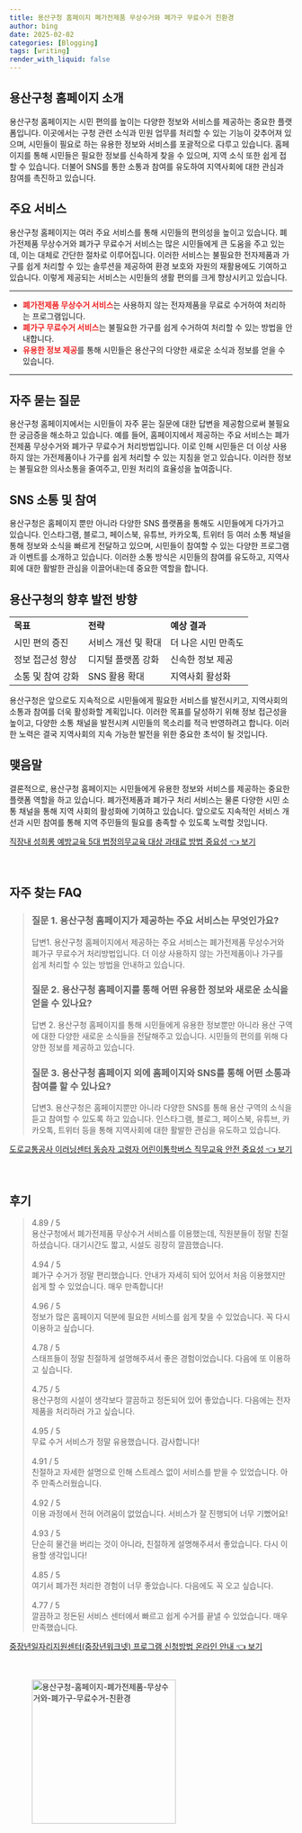 ```yaml
---
title: 용산구청 홈페이지 폐가전제품 무상수거와 폐가구 무료수거 친환경
author: bing
date: 2025-02-02
categories: [Blogging]
tags: [writing]
render_with_liquid: false
---
```



<h2 id='용산구청 홈페이지 소개'>용산구청 홈페이지 소개</h2>

<p>용산구청 홈페이지는 시민 편의를 높이는 다양한 정보와 서비스를 제공하는 중요한 플랫폼입니다. 이곳에서는 구청 관련 소식과 민원 업무를 처리할 수 있는 기능이 갖추어져 있으며, 시민들이 필요로 하는 유용한 정보와 서비스를 포괄적으로 다루고 있습니다. 홈페이지를 통해 시민들은 필요한 정보를 신속하게 찾을 수 있으며, 지역 소식 또한 쉽게 접할 수 있습니다. 더불어 SNS를 통한 소통과 참여를 유도하여 지역사회에 대한 관심과 참여를 촉진하고 있습니다.</p>

<h2 id='주요 서비스'>주요 서비스</h2>

<p>용산구청 홈페이지는 여러 주요 서비스를 통해 시민들의 편의성을 높이고 있습니다. 폐가전제품 무상수거와 폐가구 무료수거 서비스는 많은 시민들에게 큰 도움을 주고 있는데, 이는 대체로 간단한 절차로 이루어집니다. 이러한 서비스는 불필요한 전자제품과 가구를 쉽게 처리할 수 있는 솔루션을 제공하여 환경 보호와 자원의 재활용에도 기여하고 있습니다. 이렇게 제공되는 서비스는 시민들의 생활 편의를 크게 향상시키고 있습니다.</p>

<hr />

<ul>
    <li><b><span style="color: #ee2323;">폐가전제품 무상수거 서비스</span></b>는 사용하지 않는 전자제품을 무료로 수거하여 처리하는 프로그램입니다.</li>
    <li><b><span style="color: #ee2323;">폐가구 무료수거 서비스</span></b>는 불필요한 가구를 쉽게 수거하여 처리할 수 있는 방법을 안내합니다.</li>
    <li><b><span style="color: #ee2323;">유용한 정보 제공</span></b>를 통해 시민들은 용산구의 다양한 새로운 소식과 정보를 얻을 수 있습니다.</li>
</ul>

<hr />

<h2 id='자주 묻는 질문'>자주 묻는 질문</h2>

<p>용산구청 홈페이지에서는 시민들이 자주 묻는 질문에 대한 답변을 제공함으로써 불필요한 궁금증을 해소하고 있습니다. 예를 들어, 홈페이지에서 제공하는 주요 서비스는 폐가전제품 무상수거와 폐가구 무료수거 처리방법입니다. 이로 인해 시민들은 더 이상 사용하지 않는 가전제품이나 가구를 쉽게 처리할 수 있는 지침을 얻고 있습니다. 이러한 정보는 불필요한 의사소통을 줄여주고, 민원 처리의 효율성을 높여줍니다.</p>

<h2 id='SNS 소통 및 참여'>SNS 소통 및 참여</h2>

<p>용산구청은 홈페이지 뿐만 아니라 다양한 SNS 플랫폼을 통해도 시민들에게 다가가고 있습니다. 인스타그램, 블로그, 페이스북, 유튜브, 카카오톡, 트위터 등 여러 소통 채널을 통해 정보와 소식을 빠르게 전달하고 있으며, 시민들이 참여할 수 있는 다양한 프로그램과 이벤트를 소개하고 있습니다. 이러한 소통 방식은 시민들의 참여를 유도하고, 지역사회에 대한 활발한 관심을 이끌어내는데 중요한 역할을 합니다.</p>

<h2 id='용산구청의 향후 발전 방향'>용산구청의 향후 발전 방향</h2>

<table>
    <tr>
        <td><b>목표</b></td>
        <td><b>전략</b></td>
        <td><b>예상 결과</b></td>
    </tr>
    <tr>
        <td>시민 편의 증진</td>
        <td>서비스 개선 및 확대</td>
        <td>더 나은 시민 만족도</td>
    </tr>
    <tr>
        <td>정보 접근성 향상</td>
        <td>디지털 플랫폼 강화</td>
        <td>신속한 정보 제공</td>
    </tr>
    <tr>
        <td>소통 및 참여 강화</td>
        <td>SNS 활용 확대</td>
        <td>지역사회 활성화</td>
    </tr>
</table>

<p>용산구청은 앞으로도 지속적으로 시민들에게 필요한 서비스를 발전시키고, 지역사회의 소통과 참여를 더욱 활성화할 계획입니다. 이러한 목표를 달성하기 위해 정보 접근성을 높이고, 다양한 소통 채널을 발전시켜 시민들의 목소리를 적극 반영하려고 합니다. 이러한 노력은 결국 지역사회의 지속 가능한 발전을 위한 중요한 초석이 될 것입니다.</p>

<h2 id='맺음말'>맺음말</h2>

<p>결론적으로, 용산구청 홈페이지는 시민들에게 유용한 정보와 서비스를 제공하는 중요한 플랫폼 역할을 하고 있습니다. 폐가전제품과 폐가구 처리 서비스는 물론 다양한 시민 소통 채널을 통해 지역 사회의 활성화에 기여하고 있습니다. 앞으로도 지속적인 서비스 개선과 시민 참여를 통해 지역 주민들의 필요를 충족할 수 있도록 노력할 것입니다.</p>


<p><a class="click-button" title="직장내 성희롱 예방교육 5대 법정의무교육 대상 과태료 방법 중요성" href="https://greenforu.github.io/posts/%EC%A7%81%EC%9E%A5%EB%82%B4-%EC%84%B1%ED%9D%AC%EB%A1%B1-%EC%98%88%EB%B0%A9%EA%B5%90%EC%9C%A1-5%EB%8C%80-%EB%B2%95%EC%A0%95%EC%9D%98%EB%AC%B4%EA%B5%90%EC%9C%A1-%EB%8C%80%EC%83%81-%EA%B3%BC%ED%83%9C%EB%A3%8C-%EB%B0%A9%EB%B2%95-%EC%A4%91%EC%9A%94%EC%84%B1/" rel="dofollow">직장내 성희롱 예방교육 5대 법정의무교육 대상 과태료 방법 중요성 👈 보기</a></p><br>
<h2 id='자주_찾는_FAQ'>자주 찾는 FAQ</h2>
<div itemscope="" itemtype="https://schema.org/FAQPage"> 
<blockquote> 
<div itemscope="" itemprop="mainEntity" itemtype="https://schema.org/Question"> 
<h3 itemprop="name">질문 1. 용산구청 홈페이지가 제공하는 주요 서비스는 무엇인가요?</h3> 
<div itemscope="" itemprop="acceptedAnswer" itemtype="https://schema.org/Answer"> 
<span itemprop="text"> 
<p>답변1. 용산구청 홈페이지에서 제공하는 주요 서비스는 폐가전제품 무상수거와 폐가구 무료수거 처리방법입니다. 더 이상 사용하지 않는 가전제품이나 가구를 쉽게 처리할 수 있는 방법을 안내하고 있습니다.</p> 
</span> 
</div> 
</div> 

<div itemscope="" itemprop="mainEntity" itemtype="https://schema.org/Question"> 
<h3 itemprop="name">질문 2. 용산구청 홈페이지를 통해 어떤 유용한 정보와 새로운 소식을 얻을 수 있나요?</h3> 
<div itemscope="" itemprop="acceptedAnswer" itemtype="https://schema.org/Answer"> 
<span itemprop="text"> 
<p>답변 2. 용산구청 홈페이지를 통해 시민들에게 유용한 정보뿐만 아니라 용산 구역에 대한 다양한 새로운 소식들을 전달해주고 있습니다. 시민들의 편의를 위해 다양한 정보를 제공하고 있습니다.</p> 
</span> 
</div> 
</div> 

<div itemscope="" itemprop="mainEntity" itemtype="https://schema.org/Question"> 
<h3 itemprop="name">질문 3. 용산구청 홈페이지 외에 홈페이지와 SNS를 통해 어떤 소통과 참여를 할 수 있나요?</h3> 
<div itemscope="" itemprop="acceptedAnswer" itemtype="https://schema.org/Answer"> 
<span itemprop="text"> 
<p>답변3. 용산구청은 홈페이지뿐만 아니라 다양한 SNS를 통해 용산 구역의 소식을 듣고 참여할 수 있도록 하고 있습니다. 인스타그램, 블로그, 페이스북, 유튜브, 카카오톡, 트위터 등을 통해 지역사회에 대한 활발한 관심을 유도하고 있습니다.</p> 
</span> 
</div> 
</div> 

</blockquote> 
</div>
<p><a class="click-button" title="도로교통공사 이러닝센터 동승자 고령자 어린이통학버스 직무교육 안전 중요성" href="https://greenforu.github.io/posts/%EB%8F%84%EB%A1%9C%EA%B5%90%ED%86%B5%EA%B3%B5%EC%82%AC-%EC%9D%B4%EB%9F%AC%EB%8B%9D%EC%84%BC%ED%84%B0-%EB%8F%99%EC%8A%B9%EC%9E%90-%EA%B3%A0%EB%A0%B9%EC%9E%90-%EC%96%B4%EB%A6%B0%EC%9D%B4%ED%86%B5%ED%95%99%EB%B2%84%EC%8A%A4-%EC%A7%81%EB%AC%B4%EA%B5%90%EC%9C%A1-%EC%95%88%EC%A0%84-%EC%A4%91%EC%9A%94%EC%84%B1/" rel="dofollow">도로교통공사 이러닝센터 동승자 고령자 어린이통학버스 직무교육 안전 중요성 👈 보기</a></p><br>
<h2 id='후기'>후기</h2>
<div itemscope itemtype="https://schema.org/Product">
  <blockquote>
  <div itemprop="review" itemscope itemtype="https://schema.org/Review">
      <div itemprop="reviewRating" itemscope itemtype="https://schema.org/Rating"> <span itemprop="ratingValue">4.89</span> / <span itemprop="bestRating">5</span> </div>
      <span itemprop="reviewBody">용산구청에서 폐가전제품 무상수거 서비스를 이용했는데, 직원분들이 정말 친절하셨습니다. 대기시간도 짧고, 시설도 굉장히 깔끔했습니다.</span>
  </div>
  <br>
  <div itemprop="review" itemscope itemtype="https://schema.org/Review">
      <div itemprop="reviewRating" itemscope itemtype="https://schema.org/Rating"> <span itemprop="ratingValue">4.94</span> / <span itemprop="bestRating">5</span> </div>
      <span itemprop="reviewBody">폐가구 수거가 정말 편리했습니다. 안내가 자세히 되어 있어서 처음 이용했지만 쉽게 할 수 있었습니다. 매우 만족합니다!</span>
  </div>
  <br>
  <div itemprop="review" itemscope itemtype="https://schema.org/Review">
      <div itemprop="reviewRating" itemscope itemtype="https://schema.org/Rating"> <span itemprop="ratingValue">4.96</span> / <span itemprop="bestRating">5</span> </div>
      <span itemprop="reviewBody">정보가 많은 홈페이지 덕분에 필요한 서비스를 쉽게 찾을 수 있었습니다. 꼭 다시 이용하고 싶습니다.</span>
  </div>
  <br>
  <div itemprop="review" itemscope itemtype="https://schema.org/Review">
      <div itemprop="reviewRating" itemscope itemtype="https://schema.org/Rating"> <span itemprop="ratingValue">4.78</span> / <span itemprop="bestRating">5</span> </div>
      <span itemprop="reviewBody">스태프들이 정말 친절하게 설명해주셔서 좋은 경험이었습니다. 다음에 또 이용하고 싶습니다.</span>
  </div>
  <br>
  <div itemprop="review" itemscope itemtype="https://schema.org/Review">
      <div itemprop="reviewRating" itemscope itemtype="https://schema.org/Rating"> <span itemprop="ratingValue">4.75</span> / <span itemprop="bestRating">5</span> </div>
      <span itemprop="reviewBody">용산구청의 시설이 생각보다 깔끔하고 정돈되어 있어 좋았습니다. 다음에는 전자제품을 처리하러 가고 싶습니다.</span>
  </div>
  <br>
  <div itemprop="review" itemscope itemtype="https://schema.org/Review">
      <div itemprop="reviewRating" itemscope itemtype="https://schema.org/Rating"> <span itemprop="ratingValue">4.95</span> / <span itemprop="bestRating">5</span> </div>
      <span itemprop="reviewBody">무료 수거 서비스가 정말 유용했습니다. 감사합니다!</span>
  </div>
  <br>
  <div itemprop="review" itemscope itemtype="https://schema.org/Review">
      <div itemprop="reviewRating" itemscope itemtype="https://schema.org/Rating"> <span itemprop="ratingValue">4.91</span> / <span itemprop="bestRating">5</span> </div>
      <span itemprop="reviewBody">친절하고 자세한 설명으로 인해 스트레스 없이 서비스를 받을 수 있었습니다. 아주 만족스러웠습니다.</span>
  </div>
  <br>
  <div itemprop="review" itemscope itemtype="https://schema.org/Review">
      <div itemprop="reviewRating" itemscope itemtype="https://schema.org/Rating"> <span itemprop="ratingValue">4.92</span> / <span itemprop="bestRating">5</span> </div>
      <span itemprop="reviewBody">이용 과정에서 전혀 어려움이 없었습니다. 서비스가 잘 진행되어 너무 기뻤어요!</span>
  </div>
  <br>
  <div itemprop="review" itemscope itemtype="https://schema.org/Review">
      <div itemprop="reviewRating" itemscope itemtype="https://schema.org/Rating"> <span itemprop="ratingValue">4.93</span> / <span itemprop="bestRating">5</span> </div>
      <span itemprop="reviewBody">단순히 물건을 버리는 것이 아니라, 친절하게 설명해주셔서 좋았습니다. 다시 이용할 생각입니다!</span>
  </div>
  <br>
  <div itemprop="review" itemscope itemtype="https://schema.org/Review">
      <div itemprop="reviewRating" itemscope itemtype="https://schema.org/Rating"> <span itemprop="ratingValue">4.85</span> / <span itemprop="bestRating">5</span> </div>
      <span itemprop="reviewBody">여기서 폐가전 처리한 경험이 너무 좋았습니다. 다음에도 꼭 오고 싶습니다.</span>
  </div>
  <br>
  <div itemprop="review" itemscope itemtype="https://schema.org/Review">
      <div itemprop="reviewRating" itemscope itemtype="https://schema.org/Rating"> <span itemprop="ratingValue">4.77</span> / <span itemprop="bestRating">5</span> </div>
      <span itemprop="reviewBody">깔끔하고 정돈된 서비스 센터에서 빠르고 쉽게 수거를 끝낼 수 있었습니다. 매우 만족했습니다.</span>
  </div>
  </blockquote>
</div>
<p><a class="click-button" title="중장년일자리지원센터(중장년워크넷) 프로그램 신청방법 온라인 안내" href="https://greenforu.github.io/posts/%EC%A4%91%EC%9E%A5%EB%85%84%EC%9D%BC%EC%9E%90%EB%A6%AC%EC%A7%80%EC%9B%90%EC%84%BC%ED%84%B0(%EC%A4%91%EC%9E%A5%EB%85%84%EC%9B%8C%ED%81%AC%EB%84%B7)-%ED%94%84%EB%A1%9C%EA%B7%B8%EB%9E%A8-%EC%8B%A0%EC%B2%AD%EB%B0%A9%EB%B2%95-%EC%98%A8%EB%9D%BC%EC%9D%B8-%EC%95%88%EB%82%B4/" rel="dofollow">중장년일자리지원센터(중장년워크넷) 프로그램 신청방법 온라인 안내 👈 보기</a></p><br>
<figure class="image"><img src="https://greenforu.github.io/assets/img/thumbnail/용산구청-홈페이지-폐가전제품-무상수거와-폐가구-무료수거-친환경.webp" alt="용산구청-홈페이지-폐가전제품-무상수거와-폐가구-무료수거-친환경" width="256" height="256"></figure>